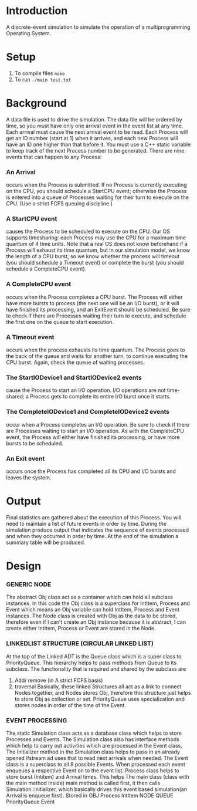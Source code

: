 # Introduction
A discrete-event simulation
to simulate the operation of a multiprogramming Operating System. 
# Setup
1. To compile files ``make``
2. To run ``./main test.txt``
# Background
A data file is used to drive the simulation. The data file will be ordered by time, so you must
have only one arrival event in the event list at any time. Each arrival must cause the
next arrival event to be read. Each Process will get an ID number (start at 1) when it
arrives, and each new Process will have an ID one higher than that before it. You must use a
C++ static variable to keep track of the next Process number to be generated.
There are nine events that can happen to any Process:
### An Arrival 
occurs when the Process is submitted. If no Process is currently executing on
the CPU, you should schedule a StartCPU event; otherwise the Process is entered into a queue of Processes waiting for their turn to execute on the CPU. (Use a strict FCFS queuing
discipline.)
### A StartCPU event
causes the Process to be scheduled to execute on the CPU. Our OS
supports timesharing: each Process may use the CPU for a maximum time quantum of 4
time units. Note that a real OS does not know beforehand if a Process will exhaust its time
quantum, but in our simulation model, we know the length of a CPU burst, so we know
whether the process will timeout (you should schedule a Timeout event) or complete the
burst (you should schedule a CompleteCPU event).
### A CompleteCPU event 
occurs when the Process completes a CPU burst. The Process will
either have more bursts to process (the next one will be an I/O burst), or it will have
finished its processing, and an ExitEvent should be scheduled. Be sure to check if there are
Processes waiting their turn to execute, and schedule the first one on the queue to start
execution.
### A Timeout event
occurs when the process exhausts its time quantum. The Process goes to
the back of the queue and waits for another turn, to continue executing the CPU burst.
Again, check the queue of waiting processes.
### The StartIODevice1 and StartIODevice2 events
cause the Process to start an I/O
operation. I/O operations are not time-shared; a Process gets to complete its entire I/O
burst once it starts.
### The CompleteIODevice1 and CompleteIODevice2 events
occur when a Process
completes an I/O operation. Be sure to check if there are Processes waiting to start an I/O
operation. As with the CompleteCPU event, the Process will either have finished its
processing, or have more bursts to be scheduled.
### An Exit event
occurs once the Process has completed all its CPU and I/O bursts and leaves
the system. 
# Output
Final statistics are gathered about the execution of this Process.
You will need to maintain a list of future events in order by time. During the simulation
produce output that indicates the sequence of events processed and
when they occurred in order by time. At the end of the simulation a summary table will be produced.
# Design

### GENERIC NODE
The abstract Obj class act as a container which can hold all subclass instances. In this code the Obj class is a superclass for IntItem, Process and Event which means an Obj variable can hold IntItem, Process and Event instances. The Node class is created with Obj as the data to be stored, therefore even if I can’t create an Obj instance because it is abstract, I can create either IntItem, Process or Event are stored in the Node.

### LINKEDLIST STRUCTURE (CIRCULAR LINKED LIST)
At the top of the Linked ADT is the Queue class which is a super class to PriorityQueue. This hierarchy helps to pass methods from Queue to its subclass. The functionality that is required and shared by the subclass are
1. Add/ remove (in A strict FCFS basis)
2. traversal
Basically, these linked Structures all act as a link to connect Nodes together, and Nodes stores Obj, therefore this structure just helps to store Obj as collection or set. PriorityQueue uses specialization and stores nodes in order of the time of the Event.

### EVENT PROCESSING
The static Simulation class acts as a database class which helps to store Processes and Events. The Simulation class also has interface methods which help to carry out activities which are processed in the Event class. The Initializer method in the Simulation class helps to pass in an already opened ifstream ad uses that to read next arrivals when needed. The Event class is a superclass to all 9 possible Events. When processed each event enqueues a respective Event on to the event list.
Process class helps to store burst (Intitem) and Arrival times. This helps
The main class (class with the main method inside) main method is called first, it then calls Simulation::initializer, which basically drives this event based simulation(an Arrival is enqueue first).
Stored in
OBJ
Process
IntItem
NODE
QUEUE
PriorityQueue
Event
